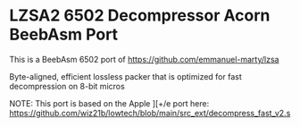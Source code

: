 # LZSA2 6502 Decompressor Acorn BeebAsm Port

This is a BeebAsm 6502 port of https://github.com/emmanuel-marty/lzsa

Byte-aligned, efficient lossless packer that is optimized for fast decompression on 8-bit micros

NOTE: This port is based on the Apple ]\[+/e port here: https://github.com/wiz21b/lowtech/blob/main/src_ext/decompress_fast_v2.s